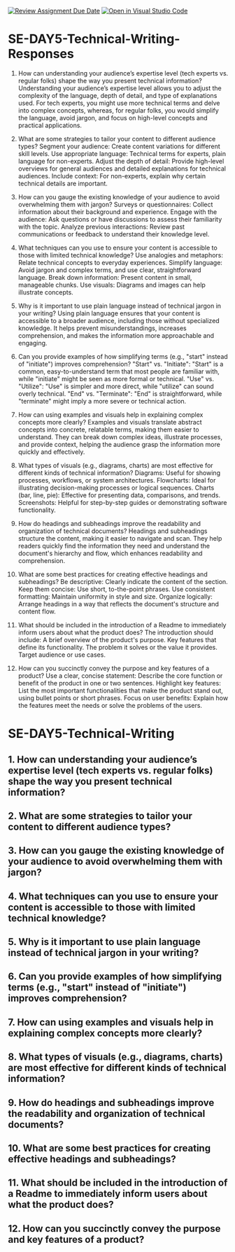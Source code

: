 [![Review Assignment Due Date](https://classroom.github.com/assets/deadline-readme-button-22041afd0340ce965d47ae6ef1cefeee28c7c493a6346c4f15d667ab976d596c.svg)](https://classroom.github.com/a/zsAR-pyY)
[![Open in Visual Studio Code](https://classroom.github.com/assets/open-in-vscode-2e0aaae1b6195c2367325f4f02e2d04e9abb55f0b24a779b69b11b9e10269abc.svg)](https://classroom.github.com/online_ide?assignment_repo_id=15697270&assignment_repo_type=AssignmentRepo)
# SE-DAY5-Technical-Writing-Responses

1. How can understanding your audience’s expertise level (tech experts vs. regular folks) shape the way you present technical information?
Understanding your audience’s expertise level allows you to adjust the complexity of the language, depth of detail, and type of explanations used.
For tech experts, you might use more technical terms and delve into complex concepts, whereas, for regular folks, you would simplify the language, avoid jargon,
and focus on high-level concepts and practical applications.

2. What are some strategies to tailor your content to different audience types?
Segment your audience: Create content variations for different skill levels.
Use appropriate language: Technical terms for experts, plain language for non-experts.
Adjust the depth of detail: Provide high-level overviews for general audiences and detailed explanations for technical audiences.
Include context: For non-experts, explain why certain technical details are important.

3. How can you gauge the existing knowledge of your audience to avoid overwhelming them with jargon?
Surveys or questionnaires: Collect information about their background and experience.
Engage with the audience: Ask questions or have discussions to assess their familiarity with the topic.
Analyze previous interactions: Review past communications or feedback to understand their knowledge level.

4. What techniques can you use to ensure your content is accessible to those with limited technical knowledge?
Use analogies and metaphors: Relate technical concepts to everyday experiences.
Simplify language: Avoid jargon and complex terms, and use clear, straightforward language.
Break down information: Present content in small, manageable chunks.
Use visuals: Diagrams and images can help illustrate concepts.

5. Why is it important to use plain language instead of technical jargon in your writing?
Using plain language ensures that your content is accessible to a broader audience, including those without specialized knowledge.
It helps prevent misunderstandings, increases comprehension, and makes the information more approachable and engaging.

6. Can you provide examples of how simplifying terms (e.g., "start" instead of "initiate") improves comprehension?
"Start" vs. "Initiate": "Start" is a common, easy-to-understand term that most people are familiar with, while "initiate" might be seen as more formal or technical.
"Use" vs. "Utilize": "Use" is simpler and more direct, while "utilize" can sound overly technical.
"End" vs. "Terminate": "End" is straightforward, while "terminate" might imply a more severe or technical action.

7. How can using examples and visuals help in explaining complex concepts more clearly?
Examples and visuals translate abstract concepts into concrete, relatable terms, making them easier to understand.
They can break down complex ideas, illustrate processes, and provide context, helping the audience grasp the information more quickly and effectively.

8. What types of visuals (e.g., diagrams, charts) are most effective for different kinds of technical information?
Diagrams: Useful for showing processes, workflows, or system architectures.
Flowcharts: Ideal for illustrating decision-making processes or logical sequences.
Charts (bar, line, pie): Effective for presenting data, comparisons, and trends.
Screenshots: Helpful for step-by-step guides or demonstrating software functionality.

9. How do headings and subheadings improve the readability and organization of technical documents?
Headings and subheadings structure the content, making it easier to navigate and scan. They help readers quickly find the information
they need and understand the document's hierarchy and flow, which enhances readability and comprehension.

10. What are some best practices for creating effective headings and subheadings?
Be descriptive: Clearly indicate the content of the section.
Keep them concise: Use short, to-the-point phrases.
Use consistent formatting: Maintain uniformity in style and size.
Organize logically: Arrange headings in a way that reflects the document's structure and content flow.

11. What should be included in the introduction of a Readme to immediately inform users about what the product does?
The introduction should include:
A brief overview of the product's purpose.
Key features that define its functionality.
The problem it solves or the value it provides.
Target audience or use cases.

12. How can you succinctly convey the purpose and key features of a product?
Use a clear, concise statement: Describe the core function or benefit of the product in one or two sentences.
Highlight key features: List the most important functionalities that make the product stand out, using bullet points or short phrases.
Focus on user benefits: Explain how the features meet the needs or solve the problems of the users.

# SE-DAY5-Technical-Writing
## 1. How can understanding your audience’s expertise level (tech experts vs. regular folks) shape the way you present technical information?
## 2. What are some strategies to tailor your content to different audience types?
## 3. How can you gauge the existing knowledge of your audience to avoid overwhelming them with jargon?
## 4. What techniques can you use to ensure your content is accessible to those with limited technical knowledge?
## 5. Why is it important to use plain language instead of technical jargon in your writing?
## 6. Can you provide examples of how simplifying terms (e.g., "start" instead of "initiate") improves comprehension?
## 7. How can using examples and visuals help in explaining complex concepts more clearly?
## 8. What types of visuals (e.g., diagrams, charts) are most effective for different kinds of technical information?
## 9. How do headings and subheadings improve the readability and organization of technical documents?
## 10. What are some best practices for creating effective headings and subheadings?
## 11. What should be included in the introduction of a Readme to immediately inform users about what the product does?
## 12. How can you succinctly convey the purpose and key features of a product?
